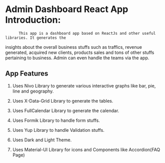 # Admin Dashboard React App Introduction:

          This app is a dashboard app based on ReactJs and other useful libraries. It generates the
insights about the overall business stuffs such as traffics, revenue generated, acquired new clients, 
products sales and tons of other stuffs pertaining to business. Admin can even handle the teams 
via the app.

## App Features

1. Uses Nivo Library to generate various interactive graphs like bar, pie, line and geography.

2. Uses X-Data-Grid Library to generate the tables.

3. Uses FullCalendar Library to generate the calendar.

4. Uses Formik Library to handle form stuffs.

5. Uses Yup Library to handle Validation stuffs.

6. Uses Dark and Light Theme.

7. Uses Material-UI Library for icons and Components like Accordion(FAQ Page)
